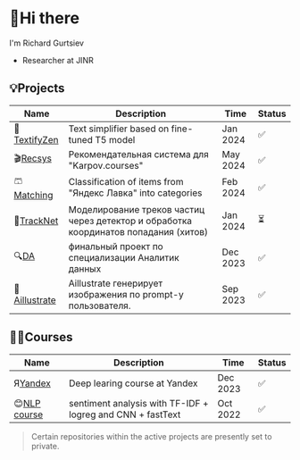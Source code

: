 # 👋Hi there
I'm Richard Gurtsiev 
- Researcher at JINR


## 💡Projects 

|Name|Description|Time|Status|
|----|-----------|----|------|
|📝[TextifyZen](https://github.com/vilovnok/TextifyZen)|Text simplifier based on fine-tuned T5 model| Jan 2024|✅|
|🎬[Recsys](https://github.com/vilovnok/recsys_social_net)|Рекомендательная система для "Karpov.courses"| May 2024|✅|
|🩳[Matching](https://github.com/vilovnok/matching_item)|Classification of items from "Яндекс Лавка" into categories| Feb 2024|✅|
|🔬[TrackNet](https://github.com/vilovnok/trackNet)|Моделирование треков частиц через детектор и обработка координатов попадания (хитов)| Jan 2024|⏳|
|🔍[DA](https://github.com/vilovnok/final_project_DA_karpov_courses.git)|финальный проект по специализации Аналитик данных| Dec 2023|✅|
|🎨[Aillustrate](https://github.com/vilovnok/hackathon.git)|Aillustrate генерирует изображения по prompt-у пользователя.| Sep 2023|✅|

## 🧑‍🔧Courses
  
|Name|Description|Time|Status|
|----|-----------|----|------|
|Я[Yandex](https://github.com/yandexdataschool/nlp_course.git)|Deep learing course at Yandex| Dec 2023|✅|
|😊[NLP course](https://github.com/vilovnok/nlp_algorithms.git)|sentiment analysis with TF-IDF + logreg and CNN + fastText| Oct 2022|✅|

  >Certain repositories within the active projects are presently set to private.
